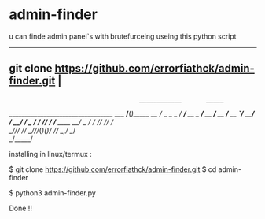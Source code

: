 # admin-finder
u can finde admin panel`s with brutefurceing useing this python script


------------------------------------------------------------
git clone https://github.com/errorfiathck/admin-finder.git |                 
------------------------------------------------------------                               

                                         ____________       _____ 
_________________________________        ___  __/__(_)_____ __  /_
_  _ \_  ___/_  ___/  __ \_  ___/        __  /_ __  /_  __ `/  __/
/  __/  /   _  /   / /_/ /  /__       ____  __/ _  / / /_/ // /_  
\___//_/    /_/    \____//_/_(_)_______(_)_/    /_/  \__,_/ \__/  
                               _/_____/                           

installing in linux/termux :

$ git clone https://github.com/errorfiathck/admin-finder.git
$ cd admin-finder

$ python3 admin-finder.py

Done !!
